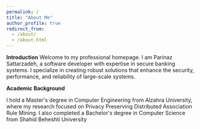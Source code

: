```yaml
---
permalink: /
title: "About Me"
author_profile: true
redirect_from: 
  - /about/
  - /about.html
---
```


**Introduction**
Welcome to my professional homepage. I am Parinaz Sattarzadeh, a software developer with expertise in secure banking systems. I specialize in creating robust solutions that enhance the security, performance, and reliability of large-scale systems.


**Academic Background**

I hold a Master's degree in Computer Engineering from Alzahra University, where my research focused on Privacy Preserving Distributed Association Rule Mining.
I also completed a Bachelor's degree in Computer Science from Shahid Beheshti University

